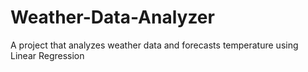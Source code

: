 # Weather-Data-Analyzer
A project that analyzes weather data and forecasts temperature using Linear Regression
